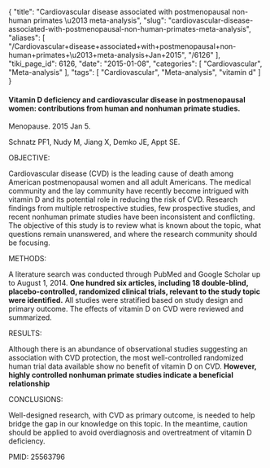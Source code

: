 {
    "title": "Cardiovascular disease associated with postmenopausal non-human primates \u2013 meta-analysis",
    "slug": "cardiovascular-disease-associated-with-postmenopausal-non-human-primates-meta-analysis",
    "aliases": [
        "/Cardiovascular+disease+associated+with+postmenopausal+non-human+primates+\u2013+meta-analysis+Jan+2015",
        "/6126"
    ],
    "tiki_page_id": 6126,
    "date": "2015-01-08",
    "categories": [
        "Cardiovascular",
        "Meta-analysis"
    ],
    "tags": [
        "Cardiovascular",
        "Meta-analysis",
        "vitamin d"
    ]
}


#### Vitamin D deficiency and cardiovascular disease in postmenopausal women: contributions from human and nonhuman primate studies.

Menopause. 2015 Jan 5.

Schnatz PF1, Nudy M, Jiang X, Demko JE, Appt SE.

OBJECTIVE:

Cardiovascular disease (CVD) is the leading cause of death among American postmenopausal women and all adult Americans. The medical community and the lay community have recently become intrigued with vitamin D and its potential role in reducing the risk of CVD. Research findings from multiple retrospective studies, few prospective studies, and recent nonhuman primate studies have been inconsistent and conflicting. The objective of this study is to review what is known about the topic, what questions remain unanswered, and where the research community should be focusing.

METHODS:

A literature search was conducted through PubMed and Google Scholar up to August 1, 2014.  **One hundred six articles, including 18 double-blind, placebo-controlled, randomized clinical trials, relevant to the study topic were identified.**  All studies were stratified based on study design and primary outcome. The effects of vitamin D on CVD were reviewed and summarized.

RESULTS:

Although there is an abundance of observational studies suggesting an association with CVD protection, the most well-controlled randomized human trial data available show no benefit of vitamin D on CVD.  **However, highly controlled nonhuman primate studies indicate a beneficial relationship** 

CONCLUSIONS:

Well-designed research, with CVD as primary outcome, is needed to help bridge the gap in our knowledge on this topic. In the meantime, caution should be applied to avoid overdiagnosis and overtreatment of vitamin D deficiency.

PMID: 25563796